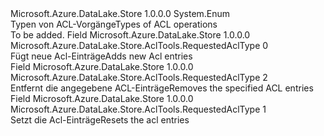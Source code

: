 <Type Name="RequestedAclType" FullName="Microsoft.Azure.DataLake.Store.AclTools.RequestedAclType">
  <TypeSignature Language="C#" Value="public enum RequestedAclType" />
  <TypeSignature Language="ILAsm" Value=".class public auto ansi sealed RequestedAclType extends System.Enum" />
  <TypeSignature Language="DocId" Value="T:Microsoft.Azure.DataLake.Store.AclTools.RequestedAclType" />
  <TypeSignature Language="VB.NET" Value="Public Enum RequestedAclType" />
  <TypeSignature Language="F#" Value="type RequestedAclType = " />
  <AssemblyInfo>
    <AssemblyName>Microsoft.Azure.DataLake.Store</AssemblyName>
    <AssemblyVersion>1.0.0.0</AssemblyVersion>
  </AssemblyInfo>
  <Base>
    <BaseTypeName>System.Enum</BaseTypeName>
  </Base>
  <Docs>
    <summary>
            <span data-ttu-id="53642-101">Typen von ACL-Vorgänge</span><span class="sxs-lookup"><span data-stu-id="53642-101">Types of ACL operations</span></span>
            </summary>
    <remarks>To be added.</remarks>
  </Docs>
  <Members>
    <Member MemberName="ModifyAcl">
      <MemberSignature Language="C#" Value="ModifyAcl" />
      <MemberSignature Language="ILAsm" Value=".field public static literal valuetype Microsoft.Azure.DataLake.Store.AclTools.RequestedAclType ModifyAcl = int32(0)" />
      <MemberSignature Language="DocId" Value="F:Microsoft.Azure.DataLake.Store.AclTools.RequestedAclType.ModifyAcl" />
      <MemberSignature Language="VB.NET" Value="ModifyAcl" />
      <MemberSignature Language="F#" Value="ModifyAcl = 0" Usage="Microsoft.Azure.DataLake.Store.AclTools.RequestedAclType.ModifyAcl" />
      <MemberType>Field</MemberType>
      <AssemblyInfo>
        <AssemblyName>Microsoft.Azure.DataLake.Store</AssemblyName>
        <AssemblyVersion>1.0.0.0</AssemblyVersion>
      </AssemblyInfo>
      <ReturnValue>
        <ReturnType>Microsoft.Azure.DataLake.Store.AclTools.RequestedAclType</ReturnType>
      </ReturnValue>
      <MemberValue>0</MemberValue>
      <Docs>
        <summary>
            <span data-ttu-id="53642-102">Fügt neue Acl-Einträge</span><span class="sxs-lookup"><span data-stu-id="53642-102">Adds new Acl entries</span></span>
            </summary>
      </Docs>
    </Member>
    <Member MemberName="RemoveAcl">
      <MemberSignature Language="C#" Value="RemoveAcl" />
      <MemberSignature Language="ILAsm" Value=".field public static literal valuetype Microsoft.Azure.DataLake.Store.AclTools.RequestedAclType RemoveAcl = int32(2)" />
      <MemberSignature Language="DocId" Value="F:Microsoft.Azure.DataLake.Store.AclTools.RequestedAclType.RemoveAcl" />
      <MemberSignature Language="VB.NET" Value="RemoveAcl" />
      <MemberSignature Language="F#" Value="RemoveAcl = 2" Usage="Microsoft.Azure.DataLake.Store.AclTools.RequestedAclType.RemoveAcl" />
      <MemberType>Field</MemberType>
      <AssemblyInfo>
        <AssemblyName>Microsoft.Azure.DataLake.Store</AssemblyName>
        <AssemblyVersion>1.0.0.0</AssemblyVersion>
      </AssemblyInfo>
      <ReturnValue>
        <ReturnType>Microsoft.Azure.DataLake.Store.AclTools.RequestedAclType</ReturnType>
      </ReturnValue>
      <MemberValue>2</MemberValue>
      <Docs>
        <summary>
            <span data-ttu-id="53642-103">Entfernt die angegebene ACL-Einträge</span><span class="sxs-lookup"><span data-stu-id="53642-103">Removes the specified ACL entries</span></span>
            </summary>
      </Docs>
    </Member>
    <Member MemberName="SetAcl">
      <MemberSignature Language="C#" Value="SetAcl" />
      <MemberSignature Language="ILAsm" Value=".field public static literal valuetype Microsoft.Azure.DataLake.Store.AclTools.RequestedAclType SetAcl = int32(1)" />
      <MemberSignature Language="DocId" Value="F:Microsoft.Azure.DataLake.Store.AclTools.RequestedAclType.SetAcl" />
      <MemberSignature Language="VB.NET" Value="SetAcl" />
      <MemberSignature Language="F#" Value="SetAcl = 1" Usage="Microsoft.Azure.DataLake.Store.AclTools.RequestedAclType.SetAcl" />
      <MemberType>Field</MemberType>
      <AssemblyInfo>
        <AssemblyName>Microsoft.Azure.DataLake.Store</AssemblyName>
        <AssemblyVersion>1.0.0.0</AssemblyVersion>
      </AssemblyInfo>
      <ReturnValue>
        <ReturnType>Microsoft.Azure.DataLake.Store.AclTools.RequestedAclType</ReturnType>
      </ReturnValue>
      <MemberValue>1</MemberValue>
      <Docs>
        <summary>
            <span data-ttu-id="53642-104">Setzt die Acl-Einträge</span><span class="sxs-lookup"><span data-stu-id="53642-104">Resets the acl entries</span></span>
            </summary>
      </Docs>
    </Member>
  </Members>
</Type>